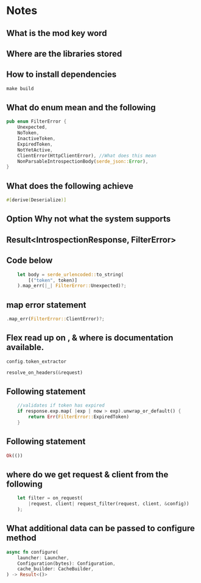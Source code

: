 # Notes

## What is the mod key word

## Where are the libraries stored

## How to install dependencies

```cmd
make build
```

## What do enum mean and the following

```rust
pub enum FilterError {
    Unexpected,
    NoToken,
    InactiveToken,
    ExpiredToken,
    NotYetActive,
    ClientError(HttpClientError), //What does this mean
    NonParsableIntrospectionBody(serde_json::Error),
}
```

## What does the following achieve

```rust
#[derive(Deserialize)]
```

## Option<u64> Why not what the system supports

## Result<IntrospectionResponse, FilterError>

## Code below

```rust
    let body = serde_urlencoded::to_string(
        [("token", token)]
    ).map_err(|_| FilterError::Unexpected)?;
```

## map error statement

```rust
.map_err(FilterError::ClientError)?;
```

## Flex read up on , & where is documentation available.

```rust
config.token_extractor
```

```rust
resolve_on_headers(&request)
```

## Following statement

```rust
    //validates if token has expired
    if response.exp.map( |exp | now > exp).unwrap_or_default() {
        return Err(FilterError::ExpiredToken)
    }
```

## Following statement

```rust
Ok(())
```

## where do we get request & client from the following

```rust
    let filter = on_request(
        |request, client| request_filter(request, client, &config))
    );
```

## What additional data can be passed to configure method

```rust
async fn configure(
    launcher: Launcher,
    Configuration(bytes): Configuration,
    cache_builder: CacheBuilder,
) -> Result<()>
```
